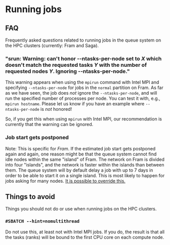 # Running jobs

## FAQ

Frequently asked questions related to running jobs in the queue system on the
HPC clusters (currently: Fram and Saga).

### "srun: Warning: can't honor --ntasks-per-node set to _X_ which doesn't match the requested tasks _Y_ with the number of requested nodes _Y_. Ignoring --ntasks-per-node."
This warning appears when using the `mpirun` command with Intel MPI and
specifying `--ntasks-per-node` for jobs in the `normal` partition on Fram.  As
far as we have seen, the job does *not* ignore the `--ntasks-per-node`, and
will run the specified number of processes per node.  You can test it with,
e.g., `mpirun hostname`.  Please let us know if you have an example where
`--ntasks-per-node` is *not* honored!

So, if you get this when using `mpirun` with Intel MPI, our recommendation is
currently that the warning can be ignored.

### Job start gets postponed
Note: This is specific for *Fram*.  If the estimated job start gets
postponed again and again, one reason might be that the queue system
cannot find idle nodes within the same "island" of Fram.  The network
on Fram is divided into four "islands", and the network is faster
within the islands than between them.  The queue system will by
default delay a job with up to 7 days in order to be able to start it
on a single island.  This is most likely to happen for jobs asking for
many nodes.  [It is possible to override this.](../jobs/fram_job_placement.md)

## Things to avoid

Things you should not do or use when running jobs on the HPC clusters.

### `#SBATCH --hint=nomultithread`
Do not use this, at least not with Intel MPI jobs.  If you do, the result is
that all the tasks (ranks) will be bound to the first CPU core on each compute
node.
